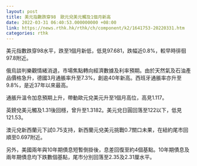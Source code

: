 ```yaml
---
layout: post
title: 美元指數跌穿98　歐元兌美元觸及1個月新高
date: 2022-03-31 06:40:53.000000000 +08:00
link: https://news.rthk.hk/rthk/ch/component/k2/1641753-20220331.htm
categories: rthk
---
```


美元指數跌穿98水平，跌至1個月新低，低見97.681，跌幅近0.8%，較早時徘徊97.8附近。

俄烏談判樂觀情緒消退，市場焦點轉向經濟數據及利率預期。由於天然氣及石油產品價格急升，德國3月通脹率升至7.3%，創逾40年新高。西班牙通脹率亦升至9.8%，是近37年以來最高。

通脹升溫令加息預期上升，帶動歐元兌美元升至1個月高位，高見1.117。

英鎊兌美元觸及1.31後回穩，曾升至1.3182。美元兌日圓回落至122以下，低見121.53。

澳元兌新西蘭元下試0.75支持，新西蘭元兌美元挑戰0.7關口未果，在紐約尾市回順至0.697附近。

另外，美國兩年與10年期債息短暫倒掛後，息差回復至約4個基點。10年期債息及兩年期債息均下跌數個基點，尾市分別回落至2.35及2.31厘水平。
